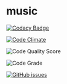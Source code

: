 # music

[![Codacy Badge](https://app.codacy.com/project/badge/Grade/903faaac625f46d7b516c8b9d90f95b9)](https://www.codacy.com/gh/kiara398/music_player-app/dashboard?utm_source=github.com&amp;utm_medium=referral&amp;utm_content=kiara398/music_player-app&amp;utm_campaign=Badge_Grade)

[![Code Climate](https://codeclimate.com/github/kiara398/music_player-app.png)](https://codeclimate.com/github/kiara398/music_player-app)

![Code Quality Score](https://www.code-inspector.com/project/29025/score/svg)

![Code Grade](https://www.code-inspector.com/project/29025/status/svg)

[![GitHub issues](https://img.shields.io/github/issues/kiara398/music_player-app?style=for-the-badge)](https://github.com/kiara398/music_player-app/issues)
